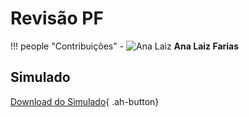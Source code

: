 # Revisão PF

!!! people "Contribuições"
    - ![Ana Laiz](/robotica-computacional/equipe/ana-laiz.jpg) **Ana Laiz Farias** 
 

## Simulado

[Download do Simulado](Simulado2-2023.zip){ .ah-button}


